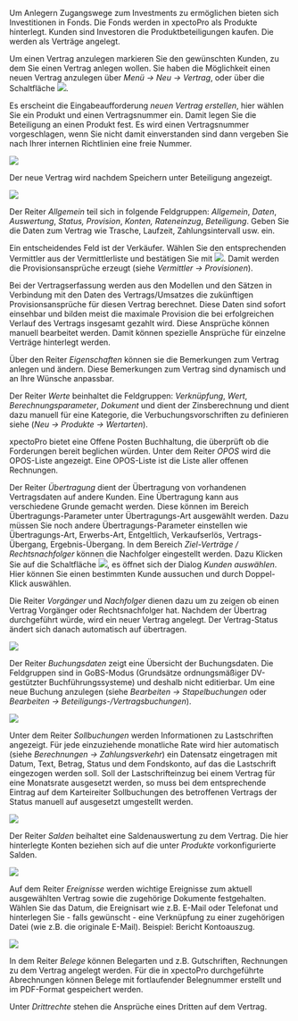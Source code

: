 Um Anlegern Zugangswege zum Investments zu ermöglichen  bieten sich Investitionen in Fonds. Die Fonds werden in xpectoPro als Produkte hinterlegt. 
Kunden sind Investoren die Produktbeteiligungen kaufen. Die werden als Verträge angelegt.

Um einen Vertrag anzulegen markieren Sie den gewünschten Kunden, zu dem Sie einen Vertrag anlegen wollen. Sie haben die Möglichkeit einen neuen Vertrag anzulegen über *Menü → Neu → Vertrag*, oder über die Schaltfläche ![](http://xpecto.github.io/docs/img/img_1426508800812.png).

Es erscheint die Eingabeaufforderung *neuen Vertrag erstellen*, hier wählen Sie ein Produkt und einen Vertragsnummer ein. Damit legen Sie die Beteiligung an einen Produkt fest. 
Es wird einen Vertragsnummer vorgeschlagen, wenn Sie nicht damit einverstanden sind dann vergeben Sie nach Ihrer internen Richtlinien eine freie Nummer.

![](http://xpecto.github.io/docs/img/img_1438334207283.png)

Der neue Vertrag wird nachdem Speichern unter Beteiligung angezeigt.

![](http://xpecto.github.io/docs/img/img_1438334870235.png)

Der Reiter *Allgemein* teil sich in folgende Feldgruppen: *Allgemein*, *Daten*, *Auswertung*, *Status, Provision*, *Konten, Rateneinzug*,  *Beteiligung*. 
Geben Sie die Daten zum Vertrag wie Trasche, Laufzeit, Zahlungsintervall usw. ein. 

Ein entscheidendes Feld ist der Verkäufer. Wählen Sie den entsprechenden Vermittler aus der Vermittlerliste  und bestätigen Sie mit ![](http://xpecto.github.io/docs/img/img041.png). Damit werden die Provisionsansprüche erzeugt (siehe *Vermittler → Provisionen*).

Bei der Vertragserfassung werden aus den Modellen und den Sätzen in Verbindung mit den Daten des Vertrags/Umsatzes die zukünftigen Provisionsansprüche  für diesen Vertrag berechnet. Diese Daten sind sofort einsehbar und bilden meist die maximale Provision die bei erfolgreichen Verlauf des Vertrags insgesamt gezahlt wird. Diese Ansprüche können manuell bearbeitet werden. Damit können spezielle Ansprüche für einzelne Verträge hinterlegt werden.

Über den Reiter *Eigenschaften* können sie die Bemerkungen zum Vertrag anlegen und ändern.  Diese Bemerkungen zum Vertrag sind dynamisch und an Ihre Wünsche anpassbar. 

Der Reiter *Werte* beinhaltet die Feldgruppen:  *Verknüpfung*, *Wert*, *Berechnungsparameter*, *Dokument* und dient der Zinsberechnung und dient dazu manuell  für eine Kategorie, die Verbuchungsvorschriften zu definieren siehe (*Neu → Produkte → Wertarten*). 

xpectoPro bietet eine Offene Posten Buchhaltung, die überprüft ob die Forderungen bereit beglichen würden. Unter dem Reiter *OPOS* wird die OPOS-Liste angezeigt. Eine OPOS-Liste ist die Liste aller offenen Rechnungen. 

Der Reiter *Übertragung* dient der Übertragung von vorhandenen Vertragsdaten auf andere Kunden. Eine Übertragung kann aus verschiedene Grunde gemacht werden. Diese können im Bereich Übertragungs-Parameter unter Übertragungs-Art ausgewählt werden. Dazu müssen Sie noch andere Übertragungs-Parameter einstellen wie Übertragungs-Art, Erwerbs-Art, Entgeltlich, Verkaufserlös, Vertrags-Übergang, Ergebnis-Übergang.
In dem Bereich *Ziel-Verträge / Rechtsnachfolger* können die Nachfolger eingestellt werden. Dazu Klicken Sie auf die Schaltfläche ![](http://xpecto.github.io/docs/img/img_1426513187688.png), es öffnet sich der Dialog *Kunden auswählen*. Hier können Sie einen bestimmten Kunde aussuchen und durch Doppel-Klick auswählen.

Die Reiter *Vorgänger* und *Nachfolger* dienen dazu um zu zeigen ob einen Vertrag Vorgänger oder Rechtsnachfolger hat.
Nachdem der Übertrag durchgeführt würde, wird ein neuer Vertrag angelegt. Der Vertrag-Status ändert sich danach automatisch auf übertragen.

![](http://xpecto.github.io/docs/img/img_1418993023788.png)

Der Reiter *Buchungsdaten* zeigt eine Übersicht der Buchungsdaten. Die Feldgruppen sind in GoBS-Modus (Grundsätze ordnungsmäßiger DV-gestützter Buchführungssysteme) und deshalb nicht editierbar. Um eine neue Buchung anzulegen (siehe *Bearbeiten → Stapelbuchungen* oder *Bearbeiten → Beteiligungs-/Vertragsbuchungen*).

![](http://xpecto.github.io/docs/img/img_1439906970964.png)

Unter dem Reiter *Sollbuchungen* werden Informationen zu Lastschriften angezeigt. Für jede einzuziehende monatliche Rate wird hier automatisch (siehe *Berechnungen → Zahlungsverkehr*) ein Datensatz eingetragen mit Datum, Text, Betrag, Status und dem Fondskonto, auf das die Lastschrift eingezogen werden soll.
Soll der Lastschrifteinzug bei einem Vertrag für eine  Monatsrate ausgesetzt werden, so muss bei dem entsprechende Eintrag auf dem Karteireiter Sollbuchungen des betroffenen Vertrags der Status manuell auf ausgesetzt umgestellt werden.

![](http://xpecto.github.io/docs/img/img_1438587897527.png)

Der Reiter *Salden* beihaltet eine Saldenauswertung zu dem Vertrag. Die hier hinterlegte Konten beziehen sich auf die unter *Produkte* vorkonfigurierte Salden.

![](http://xpecto.github.io/docs/img/img_1438588004842.png)

Auf dem Reiter *Ereignisse* werden wichtige Ereignisse zum aktuell ausgewählten Vertrag sowie die zugehörige Dokumente festgehalten. Wählen Sie das Datum, die Ereignisart wie z.B. E-Mail oder Telefonat und hinterlegen Sie - falls gewünscht - eine Verknüpfung zu einer zugehörigen Datei (wie z.B. die originale E-Mail).
Beispiel: Bericht Kontoauszug.

![](http://xpecto.github.io/docs/img/img_1438588077244.png)

In dem Reiter *Belege* können Belegarten und z.B. Gutschriften, Rechnungen zu dem Vertrag angelegt werden.
Für die in xpectoPro durchgeführte Abrechnungen können Belege mit fortlaufender Belegnummer erstellt und im PDF-Format gespeichert werden.

Unter *Drittrechte* stehen die Ansprüche eines Dritten auf dem Vertrag. 